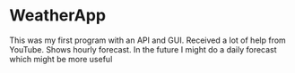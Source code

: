 # WeatherApp
This was my first program with an API and GUI. 
Received a lot of help from YouTube. Shows hourly forecast. 
In the future I might do a daily forecast which might be more useful
